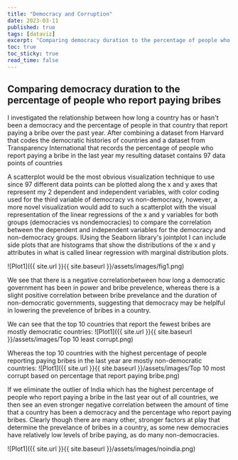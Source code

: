 ```yaml
---
title: "Democracy and Corruption"
date: 2023-03-11
published: true
tags: [dataviz]
excerpt: "Comparing democracy duration to the percentage of people who report paying bribes"
toc: true
toc_sticky: true
read_time: false
---
```

## Comparing democracy duration to the percentage of people who report paying bribes

I investigated the relationship between how long a country has or hasn't been a democracy and the percentage of people in
that country that report paying a bribe over the past year. After combining a dataset from Harvard that codes the democratic histories of countries and a dataset from
Transparency International that records the percentage of people who report paying a bribe in the last year my resulting dataset contains 97 data points of countries 

A scatterplot would be the most obvious visualization technique to use since 97 different data points can be plotted along the x and y axes that
represent my 2 dependent and independent variables, with color coding used for the third variable of democracy vs non-democracy, however, a more novel visualization
would add to such a scatterplot with the visual representation of the linear regressions of the x and y variables for both groups (democracies vs nondemocracies) to compare the correlation between the dependent and independent variables for the democracy and non-democracy groups. IUsing the
Seaborn library's jointplot I can include side plots that are histograms that show the distributions of the x and y attributes in what is called linear
regression with marginal distribution plots.

![Plot1]({{ site.url }}{{ site.baseurl }}/assets/images/fig1.png)

We see that there is a negative correlationbetween how long a democratic government has been in power and bribe prevelence, whereas there is a slight positive correlation between bribe prevelance and the duration of non-democratic governments, suggesting that democracy may be helplful in lowering the prevelence of bribes in a country.

We can see that the top 10 countries that report the fewest bribes are mostly democratic countries:
![Plot1]({{ site.url }}{{ site.baseurl }}/assets/images/Top 10 least corrupt.png)

Whereas the top 10 countries with the highest percentage of people reporting paying bribes in the last year are mostly non-democratic countries:
![Plot1]({{ site.url }}{{ site.baseurl }}/assets/images/Top 10 most corrupt based on percentage that report paying bribe.png)

If we eliminate the outlier of India which has the highest percentage of people who report paying a bribe in the last year out of all countries, we then see an even stronger negative correlation between the amount of time that a country has been a democracy and the percentage who report paying bribes. Clearly though there are many other, stronger factors at play that determine the prevelance of bribes in a country, as some new democracies have relatively low levels of bribe paying, as do many non-democracies.  

![Plot1]({{ site.url }}{{ site.baseurl }}/assets/images/noindia.png)
